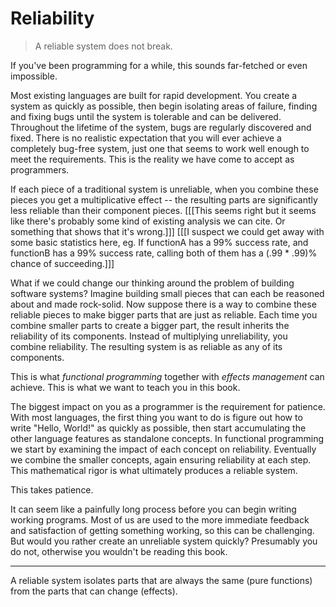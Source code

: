# Reliability

> A reliable system does not break.

If you've been programming for a while, this sounds far-fetched or even impossible.

Most existing languages are built for rapid development.
You create a system as quickly as possible, then begin isolating areas of failure, finding and fixing bugs until the system is tolerable and can be delivered.
Throughout the lifetime of the system, bugs are regularly discovered and fixed.
There is no realistic expectation that you will ever achieve a completely bug-free system, just one that seems to work well enough to meet the requirements.
This is the reality we have come to accept as programmers.

If each piece of a traditional system is unreliable, when you combine these pieces you get a multiplicative effect -- the resulting parts are significantly less reliable than their component pieces.
[[[This seems right but it seems like there's probably some kind of existing analysis we can cite. Or something that shows that it's wrong.]]]
[[[I suspect we could get away with some basic statistics here, eg. If functionA has a 99% success rate, and
functionB has a 99% success rate, calling both of them has a (.99 * .99)% chance of succeeding.]]]

What if we could change our thinking around the problem of building software systems?
Imagine building small pieces that can each be reasoned about and made rock-solid.
Now suppose there is a way to combine these reliable pieces to make bigger parts that are just as reliable.
Each time you combine smaller parts to create a bigger part, the result inherits the reliability of its components.
Instead of multiplying unreliability, you combine reliability.
The resulting system is as reliable as any of its components.

This is what *functional programming* together with *effects management* can achieve.
This is what we want to teach you in this book.

The biggest impact on you as a programmer is the requirement for patience.
With most languages, the first thing you want to do is figure out how to write "Hello, World!" as quickly as possible, then start accumulating the other language features as standalone concepts.
In functional programming we start by examining the impact of each concept on reliability.
Eventually we combine the smaller concepts, again ensuring reliability at each step.
This mathematical rigor is what ultimately produces a reliable system.

This takes patience.

It can seem like a painfully long process before you can begin writing working programs. Most of us are used to the more
immediate feedback and satisfaction of getting something working, so this can be challenging. But would you rather
create an unreliable system quickly? Presumably you do not, otherwise you wouldn't be reading this book.


---

A reliable system isolates parts that are always the same (pure functions)
from the parts that can change (effects).
